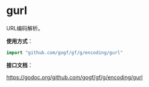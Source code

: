 
# gurl

URL编码解析。

**使用方式**：
```go
import "github.com/gogf/gf/g/encoding/gurl"
```

**接口文档**：

https://godoc.org/github.com/gogf/gf/g/encoding/gurl

